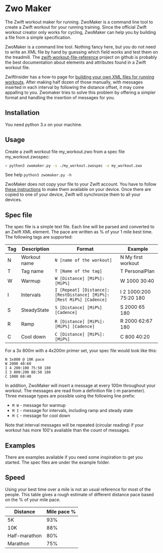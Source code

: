 # Zwo Maker #

The Zwift workout maker for running. ZwoMaker is a command line tool to create
a Zwift workout for your running training. Since the official Zwift workout
creator only works for cycling, ZwoMaker can help you by building a file
from a simple specification.

ZwoMaker is a command line tool. Nothing fancy here, but you do not need to
write an XML file by hand by guessing which field works and test them on 
the treadmill. The [zwift-workout-file-reference](https://github.com/h4l/zwift-workout-file-reference/blob/master/zwift_workout_file_tag_reference.md) project on github is probably the best documentation about elements and attributes 
found in a Zwift workout file.

ZwiftInsider has a how-to page for [building your own XML files for running
workouts](https://zwiftinsider.com/create-run-workouts/).
After making half dozen of those manually, with messages inserted in each
interval by following the distance offset, it may come appalling to you. 
Zwomaker tries to solve this problem by offering a simpler format and 
handling the insertion of messages for you.

## Installation ##

You need python 3.x on your machine.

## Usage ##

Create a zwift workout file my_workout.zwo from a spec file my_workout.zwospec:

```bash
> python3 zwomaker.py -s ./my_workout.zwospec -o my_workout.zwo
```

See help `python3 zwomaker.py -h`

ZwoMaker does not copy your file to your Zwift account. You have to follow
[these instructions](https://support.zwift.com/hc/en-us/articles/115005558866?utm_source=ericschlange&utm_campaign=zwift_cycling_affiliate_ericschlange_apr19&utm_medium=affiliate) to make them available on your device. Once there are
copied to one of your device, Zwift will synchronize them to all your
devices.

## Spec file ##

The spec file is a simple text file. Each line will be parsed and converted
to an Zwift XML element. The pace are written as % of your 1 mile best time. 
The following tags are supported:

|Tag|Description|Format|Example|
|---|---|---|---|
|N|Workout name|`N [name of the workout]`| N My first workout |
|T|Tag name|`T [Name of the tag]`| T PersonalPlan|
|W|Warmup|`W [Distance] [MiP%]:[MiP%]`| W 1000 30:40 |
|I|Intervals|`I [Repeat] [Distance]:[RestDistance] [MiP%]:[Rest MiP%] [Cadence]` | I 2 1000:200 75:20 180 |
|S|SteadyState|`S [Distance] [MiP%] [Cadence]` | S 2000 65 180 |
|R|Ramp|`R [Distance] [MiP%]:[MiP%] [Cadence]` | R 2000 62:67 180 |
|C|Cool down|`C [Distance] [MiP%]:[MiP%]` | C 800 40:20 |

For a 3x 800m with a 4x200m primer set, your spec file would look like this:

```text
N 3x800 @ 10K pace
W 2000 40:60
I 4 200:100 75:50 180
I 3 800:200 88:50 180
C 1000 60:40
```

In addition, ZwoMaker will insert a message at every 100m throughout your
workout. The messages are read from a definition file (-m parameter). Three
message types are possible using the following line prefix:

* `M W` - message for warmup
* `M I` - message for intervals, including ramp and steady state
* `M C` - message for cool down

Note that interval messages will be repeated (circular reading) if your
workout has more 100's available than the count of messages.

## Examples ##

There are examples available if you need some inspiration to get you
started. The spec files are under the example folder.

## Speed ##

Using your best time over a mile is not an usual reference for most of the
people. This table gives a rough estimate of different distance pace based 
on the % of your mile pace.

|Distance | Mile pace % |
|---|---|
|5K|93%|
|10K|88%|
|Half-marathon|80%|
|Marathon|75%|
